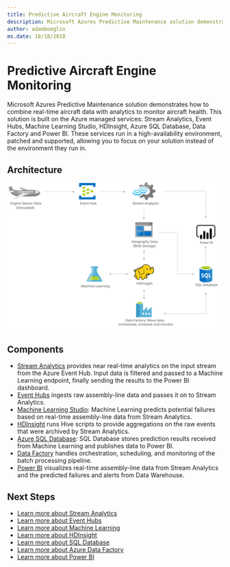 ```yaml
---
title: Predictive Aircraft Engine Monitoring 
description: Microsoft Azures Predictive Maintenance solution demonstrates how to combine real-time aircraft data with analytics to monitor aircraft health.
author: adamboeglin
ms.date: 10/18/2018
---
```

# Predictive Aircraft Engine Monitoring 
Microsoft Azures Predictive Maintenance solution demonstrates how to combine real-time aircraft data with analytics to monitor aircraft health.
This solution is built on the Azure managed services: Stream Analytics, Event Hubs, Machine Learning Studio, HDInsight, Azure SQL Database, Data Factory and Power BI. These services run in a high-availability environment, patched and supported, allowing you to focus on your solution instead of the environment they run in.

## Architecture
<img src="media/aircraft-engine-monitoring-for-predictive-maintenance-in-aerospace.svg" alt='architecture diagram' />

## Components
* [Stream Analytics](http://azure.microsoft.com/services/stream-analytics/) provides near real-time analytics on the input stream from the Azure Event Hub. Input data is filtered and passed to a Machine Learning endpoint, finally sending the results to the Power BI dashboard.
* [Event Hubs](http://azure.microsoft.com/services/event-hubs/) ingests raw assembly-line data and passes it on to Stream Analytics.
* [Machine Learning Studio](href="http://azure.microsoft.com/services/machine-learning-studio/): Machine Learning predicts potential failures based on real-time assembly-line data from Stream Analytics.
* [HDInsight](http://azure.microsoft.com/services/hdinsight/) runs Hive scripts to provide aggregations on the raw events that were archived by Stream Analytics.
* [Azure SQL Database](href="http://azure.microsoft.com/services/sql-database/): SQL Database stores prediction results received from Machine Learning and publishes data to Power BI.
* [Data Factory](http://azure.microsoft.com/services/data-factory/) handles orchestration, scheduling, and monitoring of the batch processing pipeline.
* [Power BI](https://powerbi.microsoft.com) visualizes real-time assembly-line data from Stream Analytics and the predicted failures and alerts from Data Warehouse.

## Next Steps
* [Learn more about Stream Analytics](https://docs.microsoft.com/azure/stream-analytics/stream-analytics-introduction)
* [Learn more about Event Hubs](https://docs.microsoft.com/azure/event-hubs/event-hubs-what-is-event-hubs)
* [Learn more about Machine Learning](https://docs.microsoft.com/azure/machine-learning/machine-learning-what-is-machine-learning)
* [Learn more about HDInsight](https://docs.microsoft.com/azure/hdinsight/)
* [Learn more about SQL Database](https://docs.microsoft.com/azure/sql-database/)
* [Learn more about Azure Data Factory](https://docs.microsoft.com/azure/data-factory/data-factory-introduction)
* [Learn more about Power BI](https://powerbi.microsoft.com/documentation/powerbi-landing-page/)